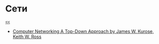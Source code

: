 # Сети

[`<<`](index.md)

- [Computer Networking A Top-Down Approach by James W. Kurose, Keith W. Ross](krusoe/index.md)

